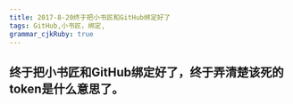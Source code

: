 ```yaml
---
title: 2017-8-20终于把小书匠和GitHub绑定好了 
tags: GitHub,小书匠，绑定,
grammar_cjkRuby: true
---
```



## 终于把小书匠和GitHub绑定好了，终于弄清楚该死的token是什么意思了。